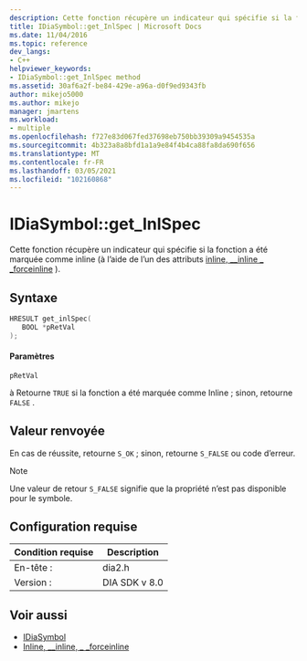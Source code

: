 ```yaml
---
description: Cette fonction récupère un indicateur qui spécifie si la fonction a été marquée comme inline (à l’aide de l’un des attributs Inline, _inline, __forceinline)).
title: IDiaSymbol::get_InlSpec | Microsoft Docs
ms.date: 11/04/2016
ms.topic: reference
dev_langs:
- C++
helpviewer_keywords:
- IDiaSymbol::get_InlSpec method
ms.assetid: 30af6a2f-be84-429e-a96a-d0f9ed9343fb
author: mikejo5000
ms.author: mikejo
manager: jmartens
ms.workload:
- multiple
ms.openlocfilehash: f727e83d067fed37698eb750bb39309a9454535a
ms.sourcegitcommit: 4b323a8a8bfd1a1a9e84f4b4ca88fa8da690f656
ms.translationtype: MT
ms.contentlocale: fr-FR
ms.lasthandoff: 03/05/2021
ms.locfileid: "102160868"
---
```

# <a name="idiasymbolget_inlspec"></a>IDiaSymbol::get_InlSpec
Cette fonction récupère un indicateur qui spécifie si la fonction a été marquée comme inline (à l’aide de l’un des attributs [inline, __inline \_ _forceinline](/cpp/cpp/inline-functions-cpp) ).

## <a name="syntax"></a>Syntaxe

```C++
HRESULT get_inlSpec(
   BOOL *pRetVal
);
```

#### <a name="parameters"></a>Paramètres
 `pRetVal`

à Retourne `TRUE` si la fonction a été marquée comme Inline ; sinon, retourne `FALSE` .

## <a name="return-value"></a>Valeur renvoyée
 En cas de réussite, retourne `S_OK` ; sinon, retourne `S_FALSE` ou code d’erreur.

> [!NOTE]
> Une valeur de retour `S_FALSE` signifie que la propriété n’est pas disponible pour le symbole.

## <a name="requirements"></a>Configuration requise

|Condition requise|Description|
|-----------------|-----------------|
|En-tête :|dia2.h|
|Version :|DIA SDK v 8.0|

## <a name="see-also"></a>Voir aussi
- [IDiaSymbol](../../debugger/debug-interface-access/idiasymbol.md)
- [Inline, __inline, \_ _forceinline](/cpp/cpp/inline-functions-cpp)
